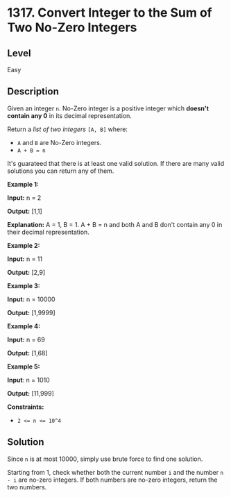 # 1317. Convert Integer to the Sum of Two No-Zero Integers
## Level
Easy

## Description
Given an integer `n`. No-Zero integer is a positive integer which **doesn't contain any 0** in its decimal representation.

Return a *list of two integers* `[A, B]` where:

* `A` and `B` are No-Zero integers.
* `A + B = n`

It's guarateed that there is at least one valid solution. If there are many valid solutions you can return any of them.

**Example 1:**

**Input:** n = 2

**Output:** [1,1]

**Explanation:** A = 1, B = 1. A + B = n and both A and B don't contain any 0 in their decimal representation.

**Example 2:**

**Input:** n = 11

**Output:** [2,9]

**Example 3:**

**Input:** n = 10000

**Output:** [1,9999]

**Example 4:**

**Input:** n = 69

**Output:** [1,68]

**Example 5:**

**Input**: n = 1010

**Output:** [11,999]

**Constraints:**

* `2 <= n <= 10^4`

## Solution
Since `n` is at most 10000, simply use brute force to find one solution.

Starting from 1, check whether both the current number `i` and the number `n - i` are no-zero integers. If both numbers are no-zero integers, return the two numbers.
